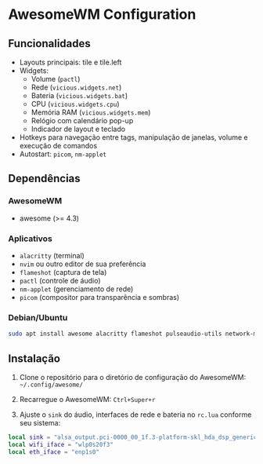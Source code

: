 # AwesomeWM Configuration

## Funcionalidades

- Layouts principais: tile e tile.left
- Widgets:
  - Volume (`pactl`)
  - Rede (`vicious.widgets.net`)
  - Bateria (`vicious.widgets.bat`)
  - CPU (`vicious.widgets.cpu`)
  - Memória RAM (`vicious.widgets.mem`)
  - Relógio com calendário pop-up
  - Indicador de layout e teclado
- Hotkeys para navegação entre tags, manipulação de janelas, volume e execução de comandos
- Autostart: `picom`, `nm-applet`

## Dependências

### AwesomeWM
- awesome (>= 4.3)

### Aplicativos
- `alacritty` (terminal)
- `nvim` ou outro editor de sua preferência
- `flameshot` (captura de tela)
- `pactl` (controle de áudio)
- `nm-applet` (gerenciamento de rede)
- `picom` (compositor para transparência e sombras)

### Debian/Ubuntu
```bash
sudo apt install awesome alacritty flameshot pulseaudio-utils network-manager-gnome picom
```

## Instalação

1. Clone o repositório para o diretório de configuração do AwesomeWM: `~/.config/awesome/`

2. Recarregue o AwesomeWM: `Ctrl+Super+r`

3. Ajuste o `sink` do áudio, interfaces de rede e bateria no `rc.lua` conforme seu sistema:

```lua
local sink = "alsa_output.pci-0000_00_1f.3-platform-skl_hda_dsp_generic.HiFi__hw_sofhdadsp__sink"
local wifi_iface = "wlp0s20f3"
local eth_iface = "enp1s0"
```
